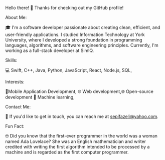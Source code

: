 

Hello there! 👋
Thanks for checking out my GitHub profile!

About Me:

🎓 I'm a software developer passionate about creating clean, efficient, and user-friendly applications. I studied Information Technology at York University, where I developed a strong foundation in programming languages, algorithms, and software engineering principles. Currently, I'm working as a full-stack developer at SimlQ.

Skills:

💻 Swift, C++, Java, Python, JavaScript, React, Node.js, SQL, 

Interests:

 📱Mobile Application Development, 🌐 Web development,🌐 Open-source development 🤖 Machine learning, 

Contact Me:

📧 If you'd like to get in touch, you can reach me at sepifazeli@yahoo.com.

Fun Fact:

🤓 Did you know that the first-ever programmer in the world was a woman named Ada Lovelace? She was an English mathematician and writer credited with writing the first algorithm intended to be processed by a machine and is regarded as the first computer programmer.
